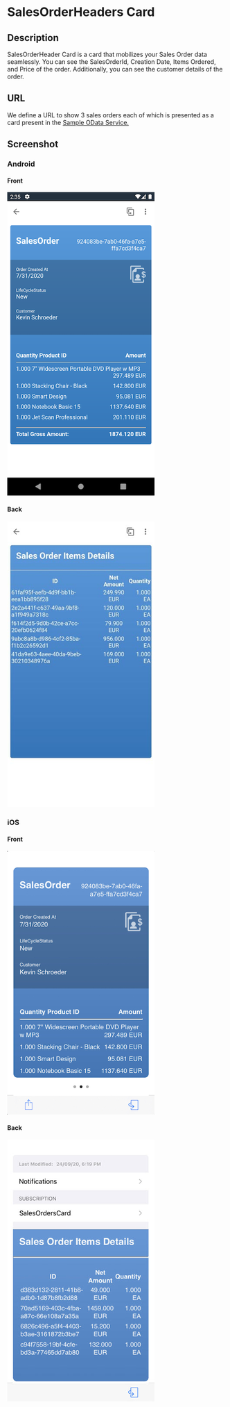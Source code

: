 # SalesOrderHeaders Card

## Description

SalesOrderHeader Card is a card that mobilizes your Sales Order data seamlessly. You can see the SalesOrderId, Creation Date, Items Ordered, and Price of the order. Additionally, you can see the customer details of the order.

## URL

We define a URL to show 3 sales orders each of which is presented as a card present in the [Sample OData Service.](https://help.sap.com/doc/f53c64b93e5140918d676b927a3cd65b/Cloud/en-US/docs-en/guides/features/backend-connectivity/sample.html)

## Screenshot

### Android

#### Front

![SalesOrder Card Android Front Screenshot](screens/android_front.png)

#### Back

![SalesOrder Card Android Back Screenshot](screens/android_back.png)

### iOS

#### Front

![SalesOrder Card iOS Front Screenshot](screens/ios_front.png)

#### Back

![SalesOrder Card iOS Back Screenshot](screens/ios_back.png)